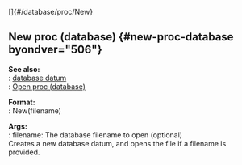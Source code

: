 []{#/database/proc/New}    
## New proc (database) {#new-proc-database byondver="506"}    
**See also:**    
:   [database datum](/ref/database.md)    
:   [Open proc (database)](/ref/database/proc/Open.md)    
<!-- -->    
**Format:**    
:   New(filename)    
<!-- -->    
**Args:**    
:   filename: The database filename to open (optional)    
Creates a new database datum, and opens the file if a filename is    
provided.  